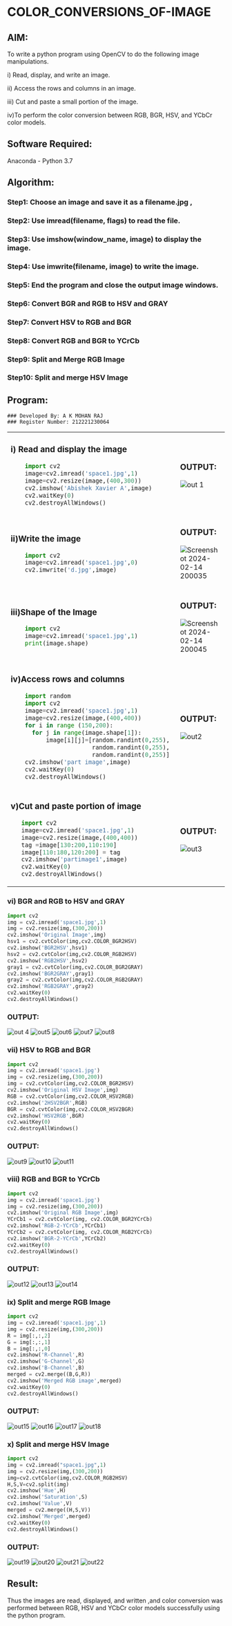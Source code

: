# COLOR_CONVERSIONS_OF-IMAGE
## AIM:
To write a python program using OpenCV to do the following image manipulations.

i) Read, display, and write an image.

ii) Access the rows and columns in an image.

iii) Cut and paste a small portion of the image.

iv)To perform the color conversion between RGB, BGR, HSV, and YCbCr color models.


## Software Required:
Anaconda - Python 3.7
## Algorithm:
### Step1: Choose an image and save it as a filename.jpg ,
### Step2: Use imread(filename, flags) to read the file.
### Step3: Use imshow(window_name, image) to display the image.
### Step4: Use imwrite(filename, image) to write the image.
### Step5: End the program and close the output image windows.
### Step6: Convert BGR and RGB to HSV and GRAY
### Step7: Convert HSV to RGB and BGR
### Step8: Convert RGB and BGR to YCrCb
### Step9: Split and Merge RGB Image
### Step10: Split and merge HSV Image

## Program:
```
### Developed By: A K MOHAN RAJ 
### Register Number: 212221230064
```
<table>
  <tr>
    <td width=50%>

### i) Read and display the image
```Python
    import cv2
    image=cv2.imread('space1.jpg',1)
    image=cv2.resize(image,(400,300))
    cv2.imshow('Abishek Xavier A',image)
    cv2.waitKey(0)
    cv2.destroyAllWindows()
``` 
  </td>
  <td>

### OUTPUT:

 ![out 1](https://github.com/AbishekAnand15/COLOR_CONVERSIONS_OF-IMAGE/assets/118706942/81c894f1-f34f-47a3-9597-ce777430fc23)

  </td>
  </tr>

   <tr>
    <td width=50%>

### ii)Write the image
```Python
    import cv2
    image=cv2.imread('space1.jpg',0)
    cv2.imwrite('d.jpg',image)
```
  </td>
  <td>

### OUTPUT:

![Screenshot 2024-02-14 200035](https://github.com/AbishekAnand15/COLOR_CONVERSIONS_OF-IMAGE/assets/118706942/d5dfd19a-6adb-4c43-b42f-661c48f9f8ec)


  </td>
  </tr>
  <tr>
    <td width=50%>

### iii)Shape of the Image
```Python
    import cv2
    image=cv2.imread('space1.jpg',1)
    print(image.shape)
```
  </td>
  <td>

### OUTPUT:
![Screenshot 2024-02-14 200045](https://github.com/AbishekAnand15/COLOR_CONVERSIONS_OF-IMAGE/assets/118706942/0ff2f0f6-4e04-451b-b7b2-d8306692dffa)

  </td>
  </tr>
  <tr>
    <td>
      
### iv)Access rows and columns
```Python
    import random
    import cv2
    image=cv2.imread('space1.jpg',1)
    image=cv2.resize(image,(400,400))
    for i in range (150,200):
      for j in range(image.shape[1]):
          image[i][j]=[random.randint(0,255),
                       random.randint(0,255),
                       random.randint(0,255)] 
    cv2.imshow('part image',image)
    cv2.waitKey(0)
    cv2.destroyAllWindows()
```
  </td>
  <td width="50%">

### OUTPUT:

 ![out2](https://github.com/AbishekAnand15/COLOR_CONVERSIONS_OF-IMAGE/assets/118706942/d1ee7a7d-37f1-461c-91f2-770672c1350d)

  </td>
  </tr>
  <tr>
    <td width=50%>
      
### v)Cut and paste portion of image

 ```Python
    import cv2
    image=cv2.imread('space1.jpg',1)
    image=cv2.resize(image,(400,400))
    tag =image[130:200,110:190]
    image[110:180,120:200] = tag
    cv2.imshow('partimage1',image)
    cv2.waitKey(0)
    cv2.destroyAllWindows()
```
  </td>
  <td>
    
### OUTPUT:
![out3](https://github.com/AbishekAnand15/COLOR_CONVERSIONS_OF-IMAGE/assets/118706942/cbf20d49-2cab-4c75-bece-44302ac31959)

  </td>
  </tr>
</table>

### vi) BGR and RGB to HSV and GRAY
```Python
import cv2
img = cv2.imread('space1.jpg',1)
img = cv2.resize(img,(300,200))
cv2.imshow('Original Image',img)
hsv1 = cv2.cvtColor(img,cv2.COLOR_BGR2HSV)
cv2.imshow('BGR2HSV',hsv1)
hsv2 = cv2.cvtColor(img,cv2.COLOR_RGB2HSV)
cv2.imshow('RGB2HSV',hsv2)
gray1 = cv2.cvtColor(img,cv2.COLOR_BGR2GRAY)
cv2.imshow('BGR2GRAY',gray1)
gray2 = cv2.cvtColor(img,cv2.COLOR_RGB2GRAY)
cv2.imshow('RGB2GRAY',gray2)
cv2.waitKey(0)
cv2.destroyAllWindows()
```

### OUTPUT:
![out 4](https://github.com/AbishekAnand15/COLOR_CONVERSIONS_OF-IMAGE/assets/118706942/c2437235-ac09-452b-8ff9-0a39b8a93d10)
![out5](https://github.com/AbishekAnand15/COLOR_CONVERSIONS_OF-IMAGE/assets/118706942/9b4a4b0f-91e5-4a28-b3d5-0060f9a840d1)
![out6](https://github.com/AbishekAnand15/COLOR_CONVERSIONS_OF-IMAGE/assets/118706942/b4f86926-f934-4bb3-a087-4b66022ba44b)
![out7](https://github.com/AbishekAnand15/COLOR_CONVERSIONS_OF-IMAGE/assets/118706942/0c5fd01f-6c8a-4ab8-81d6-12147a781e71)
![out8](https://github.com/AbishekAnand15/COLOR_CONVERSIONS_OF-IMAGE/assets/118706942/0ecdce33-2db9-498e-903c-2df89ee6fbc1)



### vii) HSV to RGB and BGR
```Python
import cv2
img = cv2.imread('space1.jpg')
img = cv2.resize(img,(300,200))
img = cv2.cvtColor(img,cv2.COLOR_BGR2HSV)
cv2.imshow('Original HSV Image',img)
RGB = cv2.cvtColor(img,cv2.COLOR_HSV2RGB)
cv2.imshow('2HSV2BGR',RGB)
BGR = cv2.cvtColor(img,cv2.COLOR_HSV2BGR)
cv2.imshow('HSV2RGB',BGR)
cv2.waitKey(0)
cv2.destroyAllWindows()
```

### OUTPUT:
![out9](https://github.com/AbishekAnand15/COLOR_CONVERSIONS_OF-IMAGE/assets/118706942/52d2f56e-1a18-4156-88c0-6b14962ffbb9)
![out10](https://github.com/AbishekAnand15/COLOR_CONVERSIONS_OF-IMAGE/assets/118706942/fd2d03c3-9d09-46e0-9de9-119e151528be)
![out11](https://github.com/AbishekAnand15/COLOR_CONVERSIONS_OF-IMAGE/assets/118706942/783b443b-2fb3-43e2-b2a3-6bf1cb5ddc3e)


### viii) RGB and BGR to YCrCb
```Python
import cv2
img = cv2.imread('space1.jpg')
img = cv2.resize(img,(300,200))
cv2.imshow('Original RGB Image',img)
YCrCb1 = cv2.cvtColor(img, cv2.COLOR_BGR2YCrCb)
cv2.imshow('RGB-2-YCrCb',YCrCb1)
YCrCb2 = cv2.cvtColor(img, cv2.COLOR_RGB2YCrCb)
cv2.imshow('BGR-2-YCrCb',YCrCb2)
cv2.waitKey(0)
cv2.destroyAllWindows()
```

### OUTPUT:
![out12](https://github.com/AbishekAnand15/COLOR_CONVERSIONS_OF-IMAGE/assets/118706942/2c8fe1ac-c9c9-439e-82e1-e473d39bd945)
![out13](https://github.com/AbishekAnand15/COLOR_CONVERSIONS_OF-IMAGE/assets/118706942/08aba78d-aae0-4664-9a4c-a1eedb3b7b94)
![out14](https://github.com/AbishekAnand15/COLOR_CONVERSIONS_OF-IMAGE/assets/118706942/10eec2fa-4590-43f7-95fb-89602b50836c)



### ix) Split and merge RGB Image
```Python
import cv2
img = cv2.imread('space1.jpg',1)
img = cv2.resize(img,(300,200))
R = img[:,:,2]
G = img[:,:,1]
B = img[:,:,0]
cv2.imshow('R-Channel',R)
cv2.imshow('G-Channel',G)
cv2.imshow('B-Channel',B)
merged = cv2.merge((B,G,R))
cv2.imshow('Merged RGB image',merged)
cv2.waitKey(0)
cv2.destroyAllWindows()
```

### OUTPUT:
![out15](https://github.com/AbishekAnand15/COLOR_CONVERSIONS_OF-IMAGE/assets/118706942/0cab0028-2155-40e0-961e-cf6c72f99de7)
![out16](https://github.com/AbishekAnand15/COLOR_CONVERSIONS_OF-IMAGE/assets/118706942/16c9d1b9-dba3-49eb-afbc-412ab869a8c7)
![out17](https://github.com/AbishekAnand15/COLOR_CONVERSIONS_OF-IMAGE/assets/118706942/c1ff11f0-2b2a-41d6-8007-74ae6aaf5d90)
![out18](https://github.com/AbishekAnand15/COLOR_CONVERSIONS_OF-IMAGE/assets/118706942/cac59a97-e83b-46ed-be77-eb714a262775)



### x) Split and merge HSV Image
```Python
import cv2
img = cv2.imread("space1.jpg",1)
img = cv2.resize(img,(300,200))
img=cv2.cvtColor(img,cv2.COLOR_RGB2HSV)
H,S,V=cv2.split(img)
cv2.imshow('Hue',H)
cv2.imshow('Saturation',S)
cv2.imshow('Value',V)
merged = cv2.merge((H,S,V))
cv2.imshow('Merged',merged)
cv2.waitKey(0)
cv2.destroyAllWindows()
```

### OUTPUT:

![out19](https://github.com/AbishekAnand15/COLOR_CONVERSIONS_OF-IMAGE/assets/118706942/a77602e9-49f5-43a5-ac90-914625b624fc)
![out20](https://github.com/AbishekAnand15/COLOR_CONVERSIONS_OF-IMAGE/assets/118706942/ddebcc26-e266-4e71-a1e9-5157e8d4a3c6)
![out21](https://github.com/AbishekAnand15/COLOR_CONVERSIONS_OF-IMAGE/assets/118706942/e12453cb-481c-46f7-be68-59ddb0aaabe1)
![out22](https://github.com/AbishekAnand15/COLOR_CONVERSIONS_OF-IMAGE/assets/118706942/57793e99-9a00-47f3-9406-0f8d50824b0f)

## Result:
Thus the images are read, displayed, and written ,and color conversion was performed between RGB, HSV and YCbCr color models successfully using the python program.







